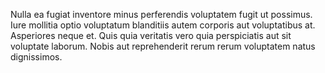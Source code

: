 Nulla ea fugiat inventore minus perferendis voluptatem fugit ut possimus. Iure mollitia optio voluptatum blanditiis autem corporis aut voluptatibus at. Asperiores neque et. Quis quia veritatis vero quia perspiciatis aut sit voluptate laborum. Nobis aut reprehenderit rerum rerum voluptatem natus dignissimos.